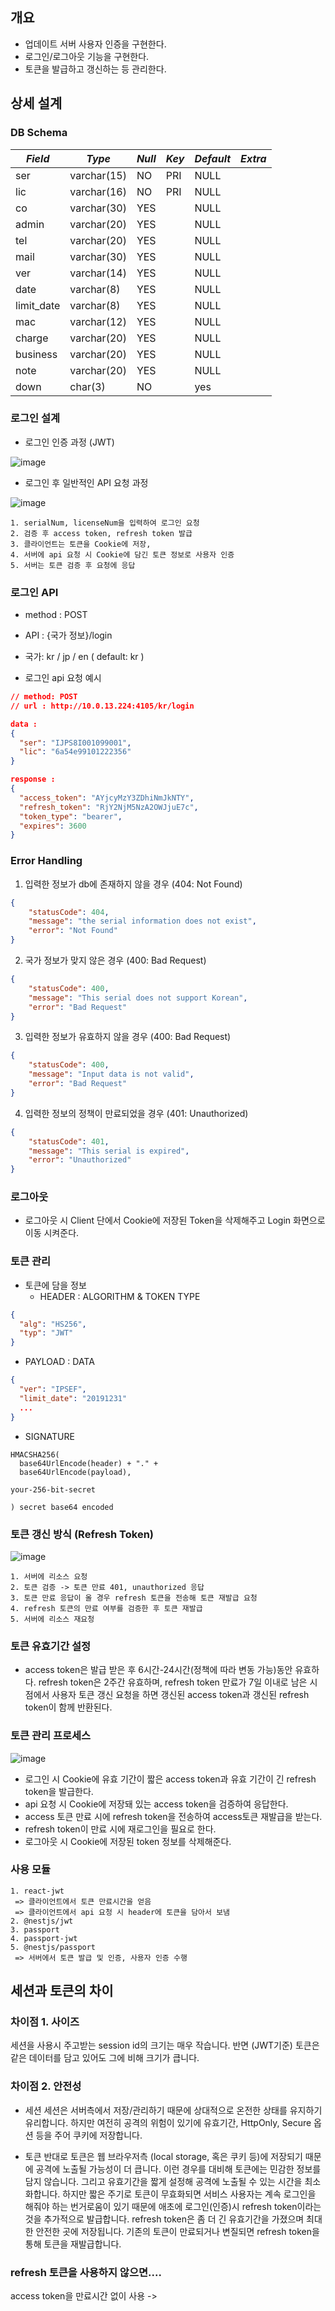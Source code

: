 ## 개요

* 업데이트 서버 사용자 인증을 구현한다.
* 로그인/로그아웃 기능을 구현한다.
* 토큰을 발급하고 갱신하는 등 관리한다.

## 상세 설계

### DB Schema

|*Field*|*Type*|*Null*|*Key*|*Default*|*Extra*|
|-----|-----|-----|-----|-----|-----|
|ser| varchar(15)| NO| PRI| NULL| |
|lic| varchar(16)| NO| PRI| NULL| |
|co| varchar(30)| YES| | NULL| |
|admin| varchar(20)| YES| | NULL| |
| tel| varchar(20)| YES| | NULL| |
| mail| varchar(30)| YES| | NULL| |
| ver| varchar(14)| YES| | NULL| |
| date| varchar(8)| YES| | NULL| |
| limit_date| varchar(8)| YES| | NULL| |
| mac| varchar(12)| YES| | NULL| |
| charge| varchar(20)| YES| | NULL| |
| business| varchar(20)| YES| | NULL| |
| note| varchar(20)| YES| | NULL| |
| down| char(3)| NO| | yes| |


### 로그인 설계

* 로그인 인증 과정 (JWT)

![image](https://user-images.githubusercontent.com/88424067/197101416-f18c8b4e-a129-4761-b425-e1b52a2b9144.png)

* 로그인 후 일반적인 API 요청 과정

![image](https://user-images.githubusercontent.com/88424067/197101448-5a6b2848-ce45-464c-9797-b72c06b3a2f5.png)

```
1. serialNum, licenseNum을 입력하여 로그인 요청
2. 검증 후 access token, refresh token 발급
3. 클라이언트는 토큰을 Cookie에 저장, 
4. 서버에 api 요청 시 Cookie에 담긴 토큰 정보로 사용자 인증
5. 서버는 토큰 검증 후 요청에 응답
```

### 로그인 API

* method : POST
* API : {국가 정보}/login
* 국가: kr / jp / en ( default: kr )

* 로그인 api 요청 예시

``` json
// method: POST
// url : http://10.0.13.224:4105/kr/login

data : 
{
  "ser": "IJPS8I001099001",
  "lic": "6a54e99101222356"
}

response :
{
  "access_token": "AYjcyMzY3ZDhiNmJkNTY",
  "refresh_token": "RjY2NjM5NzA2OWJjuE7c",
  "token_type": "bearer",
  "expires": 3600
}
```

### Error Handling

1. 입력한 정보가 db에 존재하지 않을 경우 (404: Not Found)

```json
{
    "statusCode": 404,
    "message": "the serial information does not exist",
    "error": "Not Found"
}
```

2. 국가 정보가 맞지 않은 경우 (400: Bad Request)

```json
{
    "statusCode": 400,
    "message": "This serial does not support Korean",
    "error": "Bad Request"
}
```

3. 입력한 정보가 유효하지 않을 경우 (400: Bad Request)

```json
{
    "statusCode": 400,
    "message": "Input data is not valid",
    "error": "Bad Request"
}
```

4. 입력한 정보의 정책이 만료되었을 경우 (401: Unauthorized)

```json
{
    "statusCode": 401,
    "message": "This serial is expired",
    "error": "Unauthorized"
}
```

### 로그아웃

* 로그아웃 시 Client 단에서 Cookie에 저장된 Token을 삭제해주고 Login 화면으로 이동 시켜준다.

### 토큰 관리

* 토큰에 담을 정보
  * HEADER : ALGORITHM & TOKEN TYPE
 
```json
{
  "alg": "HS256",
  "typ": "JWT"
}
```
  * PAYLOAD : DATA
  
```json
{
  "ver": "IPSEF",
  "limit_date": "20191231"
  ...
}
```
 * SIGNATURE

```
HMACSHA256(
  base64UrlEncode(header) + "." +
  base64UrlEncode(payload),
  
your-256-bit-secret

) secret base64 encoded
```

### 토큰 갱신 방식 (Refresh Token)

![image](https://user-images.githubusercontent.com/88424067/197101701-8044b3e9-b130-4a77-8169-cc9274715ec7.png)

```
1. 서버에 리소스 요청
2. 토큰 검증 -> 토큰 만료 401, unauthorized 응답
3. 토큰 만료 응답이 올 경우 refresh 토큰을 전송해 토큰 재발급 요청
4. refresh 토큰의 만료 여부를 검증한 후 토큰 재발급
5. 서버에 리소스 재요청
```

### 토큰 유효기간 설정

* access token은 발급 받은 후 6시간-24시간(정책에 따라 변동 가능)동안 유효하다. refresh token은 2주간 유효하며,
refresh token 만료가 7일 이내로 남은 시점에서 사용자 토큰 갱신 요청을 하면 갱신된 access token과 갱신된 refresh token이 함께 반환된다.


### 토큰 관리 프로세스

![image](https://user-images.githubusercontent.com/88424067/197101742-5e18008b-7770-43da-8985-b57e2a24d823.png)

* 로그인 시 Cookie에 유효 기간이 짧은 access token과 유효 기간이 긴 refresh token을 발급한다.
* api 요청 시 Cookie에 저장돼 있는 access token을 검증하여 응답한다.
* access 토큰 만료 시에 refresh token을 전송하여 access토큰 재발급을 받는다.
* refresh token이 만료 시에 재로그인을 필요로 한다.
* 로그아웃 시 Cookie에 저장된 token 정보를 삭제해준다.

### 사용 모듈

```
1. react-jwt
 => 클라이언트에서 토큰 만료시간을 얻음
 => 클라이언트에서 api 요청 시 header에 토큰을 담아서 보냄
2. @nestjs/jwt
3. passport
4. passport-jwt
5. @nestjs/passport
 => 서버에서 토큰 발급 및 인증, 사용자 인증 수행
```

## 세션과 토큰의 차이

### 차이점 1. 사이즈
세션을 사용시 주고받는 session id의 크기는 매우 작습니다.
반면 (JWT기준) 토큰은 같은 데이터를 담고 있어도 그에 비해 크기가 큽니다.

### 차이점 2. 안전성

* 세션
세션은 서버측에서 저장/관리하기 때문에 상대적으로 온전한 상태를 유지하기 유리합니다.
하지만 여전히 공격의 위험이 있기에 유효기간, HttpOnly, Secure 옵션 등을 주어 쿠키에 저장합니다.

* 토큰
반대로 토큰은 웹 브라우저측 (local storage, 혹은 쿠키 등)에 저장되기 때문에 공격에 노출될 가능성이 더 큽니다.
이런 경우를 대비해 토큰에는 민감한 정보를 담지 않습니다.
그리고 유효기간을 짧게 설정해 공격에 노출될 수 있는 시간을 최소화합니다.
하지만 짧은 주기로 토큰이 무효화되면 서비스 사용자는 계속 로그인을 해줘야 하는 번거로움이 있기 때문에
애초에 로그인(인증)시 refresh token이라는 것을 추가적으로 발급합니다.
refresh token은 좀 더 긴 유효기간을 가졌으며 최대한 안전한 곳에 저장됩니다.
기존의 토큰이 만료되거나 변질되면 refresh token을 통해 토큰을 재발급합니다.

### refresh 토큰을 사용하지 않으면....

access token을 만료시간 없이 사용 ->





